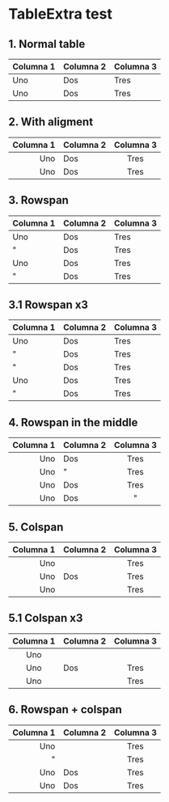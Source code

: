 # TableExtra test

## 1. Normal table

Columna 1 | Columna 2 | Columna 3
----------|-----------|------------
Uno       | Dos       | Tres
Uno       | Dos       | Tres

## 2. With aligment

Columna 1 | Columna 2 | Columna 3
---------:|:----------|:----------:
Uno       | Dos       | Tres
Uno       | Dos       | Tres

## 3. Rowspan

Columna 1 | Columna 2 | Columna 3
----------|-----------|------------
Uno       | Dos       | Tres
"         | Dos       | Tres
Uno       | Dos       | Tres
"         | Dos       | Tres

## 3.1 Rowspan x3

Columna 1 | Columna 2 | Columna 3
----------|-----------|------------
Uno       | Dos       | Tres
"         | Dos       | Tres
"         | Dos       | Tres
Uno       | Dos       | Tres
"         | Dos       | Tres

## 4. Rowspan in the middle

Columna 1 | Columna 2 | Columna 3
---------:|:----------|:----------:
Uno       | Dos       | Tres
Uno       | "         | Tres
Uno       | Dos       | Tres
Uno       | Dos       | "

## 5. Colspan

Columna 1 | Columna 2 | Columna 3
---------:|:----------|:----------:
Uno                  || Tres
Uno       | Dos       | Tres
Uno                  || Tres

## 5.1 Colspan x3

Columna 1 | Columna 2 | Columna 3
:--------:|:----------|:----------:
Uno                             ||| 
Uno       | Dos       | Tres
Uno                  || Tres

## 6. Rowspan + colspan

Columna 1 | Columna 2 | Columna 3
---------:|:----------|:----------:
Uno                  || Tres
"                    || Tres
Uno       | Dos       | Tres
Uno       | Dos       | Tres

